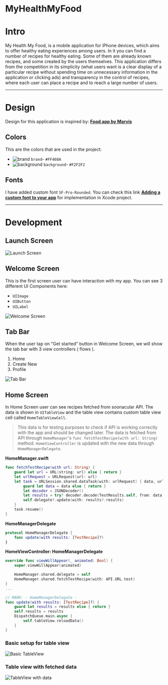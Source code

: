 # MyHealthMyFood

# Intro
My Health My Food, is a mobile application for iPhone devices, which aims to offer healthy eating experiences among users.
In it you can find a number of recipes for healthy eating. Some of them are already known recipes, and some created by the users themselves.
This application differs from the competition in its simplicity (what users want is a clear display of a particular recipe without spending time on unnecessary information in the application or clicking ads) and transparency in the control of recipes, where each user can place a recipe and to reach a large number of users.

---
# Design 
Design for this application is inspired by: **[Food app by Marvis](https://www.figma.com/community/file/893381127703378146)**
## Colors
This are the colors that are used in the project: 
- ![brand](Images/brand.png)  `brand`- `#FF460A` 
- ![background](Images/background.png)  `background`- `#F2F2F2`

## Fonts
I have added custom font `SF-Pro-Rounded`. You can check  this link **[Adding a custom font to your app](https://developer.apple.com/documentation/uikit/text_display_and_fonts/adding_a_custom_font_to_your_app)** for implementation in Xcode project.

---
# Development

##  Launch Screen
![Launch Screen](Images/LaunchScreen.png)

## Welcome Screen
This is the first screen user can have interaction with my app. You can see 3 different UI Components here: 
- `UIImage`
- `UIButton`
- `UILabel`

![Welcome Screen](Images/WelcomeScreen.png)

## Tab Bar 
When the user tap on "Get started" button in Welcome Screen, we will show the tab bar with 3 view controllers ( flows ). 
1. Home
2. Create New
3. Profile 

![Tab Bar](Images/tabbar.png)

## Home Screen 
In Home Screen user can see recipes fetched from soonacular API. The data is shown in `UITableView` and the table view contains custom table view cell called `HomeTableViewCell`. 

> This data is for testing purposes to check if API is working correctly with the app and should be changed later.
The data is fetched from API through `HomeManager`'s `func fetchTestRecipe(with url: String)` method. 
`HomeViewController` is updated with the new data through `HomeManagerDelegate`.

**HomeManager.swift**
```swift
func fetchTestRecipe(with url: String) {
    guard let url = URL(string: url) else { return }
    let urlRequest = URLRequest(url: url)
    let task = URLSession.shared.dataTask(with: urlRequest) { data, urlResponse, error in
        guard let data = data else { return }
        let decoder = JSONDecoder()
        let results = try? decoder.decode(TestResults.self, from: data)
        self.delegate?.update(with: results?.results)
    }
    task.resume()
}
```

**HomeManagerDelegate**
```swift 
protocol HomeManagerDelegate {
    func update(with results: [TestRecipe]?)
}
```

**HomeViewController: HomeManagerDelegate**
```swift
override func viewWillAppear(_ animated: Bool) {
    super.viewWillAppear(animated)

    HomeManager.shared.delegate = self
    HomeManager.shared.fetchTestRecipe(with: API.URL.test)
}
...

// MARK: - HomeManagerDelegate -
func update(with results: [TestRecipe]?) {
    guard let results = results else { return }
    self.results = results
    DispatchQueue.main.async {
        self.tableView.reloadData()
    }
}
```
### Basic setup for table view 
![Basic TableView](Images/basicTableView.png)

### Table view with fetched data
![TableView with data](Images/tableViewData.png)

